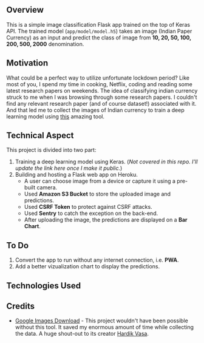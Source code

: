 ## Overview
This is a simple image classification Flask app trained on the top of Keras API. The trained model (`app/model/model.h5`) takes an image (Indian Paper Currency) as an input and predict the class of image from __10, 20, 50, 100, 200, 500, 2000__ denomination.

## Motivation
What could be a perfect way to utilize unfortunate lockdown period? Like most of you, I spend my time in cooking, Netflix, coding and reading some latest research papers on weekends. The idea of classifying indian currency struck to me when I was browsing through some research papers. I couldn't find any relevant research paper (and of course dataset!) associated with it. And that led me to collect the images of Indian currency to train a deep learning model using [this](https://github.com/hardikvasa/google-images-download) amazing tool.

## Technical Aspect
This project is divided into two part:
1. Training a deep learning model using Keras. (_Not covered in this repo. I'll update the link here once I make it public._)
2. Building and hosting a Flask web app on Heroku.
    - A user can choose image from a device or capture it using a pre-built camera.
    - Used __Amazon S3 Bucket__ to store the uploaded image and predictions.
    - Used __CSRF Token__ to protect against CSRF attacks.
    - Used __Sentry__ to catch the exception on the back-end.
    - After uploading the image, the predictions are displayed on a __Bar Chart__.


## To Do
1. Convert the app to run without any internet connection, i.e. __PWA__.
2. Add a better vizualization chart to display the predictions.


## Technologies Used



## Credits
- [Google Images Download](https://github.com/hardikvasa/google-images-download) - This project wouldn't have been possible without this tool. It saved my enormous amount of time while collecting the data. A huge shout-out to its creator [Hardik Vasa](https://github.com/hardikvasa).
